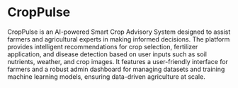 # CropPulse
CropPulse is an AI-powered Smart Crop Advisory System designed to assist farmers and agricultural experts in making informed decisions. The platform provides intelligent recommendations for crop selection, fertilizer application, and disease detection based on user inputs such as soil nutrients, weather, and crop images. It features a user-friendly interface for farmers and a robust admin dashboard for managing datasets and training machine learning models, ensuring data-driven agriculture at scale.
